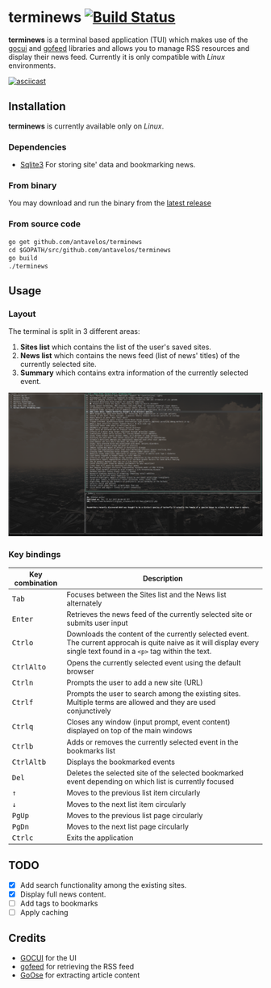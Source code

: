 # terminews [![Build Status](https://travis-ci.org/antavelos/terminews.svg?branch=master)](https://travis-ci.org/antavelos/terminews)

**terminews** is a terminal based application (TUI) which makes use of the [gocui](https://github.com/jroimartin/gocui) and [gofeed](https://github.com/mmcdole/gofeed) libraries and allows you to manage RSS resources and display their news feed. Currently it is only compatible with _Linux_ environments.


[![asciicast](https://asciinema.org/a/WKvIugMqbohNtxqCZHHPDcWRr.png)](https://asciinema.org/a/WKvIugMqbohNtxqCZHHPDcWRr)


## Installation

**terminews** is currently available only on _Linux_.
### Dependencies

* [Sqlite3](https://www.sqlite.org/)
	For storing site' data and bookmarking news.

### From binary

   You may download and run the binary from the [latest release](https://github.com/antavelos/terminews/releases)

### From source code

    go get github.com/antavelos/terminews
	cd $GOPATH/src/github.com/antavelos/terminews
	go build
	./terminews


## Usage

### Layout
The terminal is split in 3 different areas:
1. **Sites list** which contains the list of the user's saved sites.
2. **News list** which contains the news feed (list of news' titles) of the currently selected site.
3. **Summary** which contains extra information of the currently selected event.

![Layout](./screenshot.png)


### Key bindings
 Key combination | Description
---|---
<kbd>Tab</kbd>|Focuses between the Sites list and the News list alternately
<kbd>Enter</kbd>|Retrieves the news feed of the currently selected site or submits user input
<kbd>Ctrl</kbd><kbd>o</kbd>|Downloads the content of the currently selected event. The current approcah is quite naive as it will display every single text found in a `<p>` tag within the text.
<kbd>Ctrl</kbd><kbd>Alt</kbd><kbd>o</kbd>|Opens the currently selected event using the default browser
<kbd>Ctrl</kbd><kbd>n</kbd>|Prompts the user to add a new site (URL)
<kbd>Ctrl</kbd><kbd>f</kbd>|Prompts the user to search among the existing sites. Multiple terms are allowed and they are used conjunctively
<kbd>Ctrl</kbd><kbd>q</kbd>|Closes any window (input prompt, event content) displayed on top of the main windows
<kbd>Ctrl</kbd><kbd>b</kbd>|Adds or removes the currently selected event in the bookmarks list
<kbd>Ctrl</kbd><kbd>Alt</kbd><kbd>b</kbd>|Displays the bookmarked events
<kbd>Del</kbd>|Deletes the selected site of the selected bookmarked event depending on which list is currently focused
<kbd>&uarr;</kbd>|Moves to the previous list item circularly
<kbd>&darr;</kbd>|Moves to the next list item circularly
<kbd>PgUp</kbd>|Moves to the previous list page circularly
<kbd>PgDn</kbd>|Moves to the next list page circularly
<kbd>Ctrl</kbd><kbd>c</kbd>|Exits the application

## TODO
- [x] Add search functionality among the existing sites.
- [x] Display full news content.
- [ ] Add tags to bookmarks
- [ ] Apply caching

## Credits
* [GOCUI](https://github.com/jroimartin/gocui) for the UI
* [gofeed](https://github.com/mmcdole/gofeed) for retrieving the RSS feed
* [GoOse](https://github.com/advancedlogic/GoOse) for extracting article content
